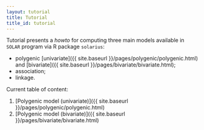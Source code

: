 ```yaml
---
layout: tutorial
title: Tutorial
title_id: tutorial
---
```


Tutorial presents a *howto* for computing three main models available in `SOLAR` program via R package `solarius`:

* polygenic [univariate]({{ site.baseurl }}/pages/polygenic/polygenic.html) and [bivariate]({{ site.baseurl }}/pages/bivariate/bivariate.html);
* association; 
* linkage.

Current table of content:

1. [Polygenic model (univariate)]({{ site.baseurl }}/pages/polygenic/polygenic.html)
2. [Polygenic model (bivariate)]({{ site.baseurl }}/pages/bivariate/bivariate.html)
